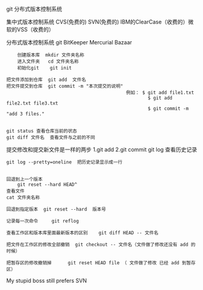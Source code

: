 git   分布式版本控制系统



集中式版本控制系统  CVS(免费的) SVN(免费的)   IBM的ClearCase（收费的）微软的VSS（收费的）

分布式版本控制系统  git  BitKeeper Mercurial  Bazaar


		创建版本库  mkdir 文件夹名称   
		进入文件夹   cd 文件夹名称
		初始化git    git init
		
	把文件添加到仓库  git add  文件名	
	把文件提交到仓库  git commit -m "本次提交的说明"
												例如：	$ git add file1.txt
														$ git add file2.txt file3.txt
														$ git commit -m "add 3 files."	
								
	
	git status 查看仓库当前的状态	
	git diff 文件名  查看文件与之前的不同

提交修改和提交新文件是一样的两步   1.git add 2.git commit 
	git log  查看历史记录

 	git log --pretty=oneline  把历史记录显示成一行


	回退到上一个版本
		git reset --hard HEAD^
	查看文件
	cat 文件夹名称
	
	回退到指定版本  git reset --hard  版本号

	记录每一次命令  	git reflog

	查看工作区和版本库里面最新版本的区别    git diff HEAD -- 文件名
	
	把文件在工作区的修改全部撤销 	git checkout -- 文件名（文件做了修改还没有 add 的时候）
	
	把暂存区的修改撤销掉 		git reset HEAD file （ 文件做了修改 已经 add 到暂存区）


My stupid boss still prefers SVN



	